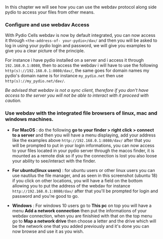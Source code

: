 In this chapter we will see how you can use the webdav protocol along side pydio to access your files from other means.

### Configure and use webdav Access

With Pydio Cells webdav is now by default integrated, you can now access it through `<the-address-of- your-pydio>/dav/` and then you will be asked to log in using your pydio login and password, we will give you examples to give you a clear picture of the principle.

For instance i have pydio installed on a server and i access it through `192.168.0.1:8080`, then to access the webdav i will have to use the following `http(s)://192.168.0.1:8080/dav/`,
the same goes for domain names my pydio's domain name is for instance `my_pydio.net` then use `http(s)://my_pydio.net/dav/`.

*Be advised that webdav is not a sync client, therefore if you don't have access to the server you will not be able to interact with it proceed with caution.*

### Use webdav with the integrated file browsers of linux, mac and windows machines.

* **For MacOS** : do the following **go to your finder > right click > connect to a server** and then you will have a menu displaying, add your address like the examples above `http://192.168.0.1:8080/dav/` after that you will be prompted to put in your login informations, you can now access to your files located in your pydio server through the macos finder, it is mounted as a remote disk so if you the connection is lost you also loose your ability to see/interact with the finder.

* **For ubuntu(linux users)** : for ubuntu users or other linux users you can use nautilus the file manager, and as seen in this screenshot (ubuntu 18) if you click on other locations, you will have a field on the bottom allowing you to put the address of the webdav for instance `http://192.168.0.1:8080/dav/` after that you'll be prompted for login and password and you're good to go.

* **Windows** :  For windows 10 users go to **This pc** on top you will have a menu **Add a network connection** then put the informations of your webdav connection, when you are finishied with that on the top menu go to **Map a network drive** then choose a letter and the drive which will be the network one that you added previously and it's done you can now browse and use it as you wish.
